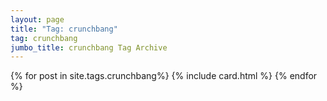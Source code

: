 ```yaml
---
layout: page
title: "Tag: crunchbang"
tag: crunchbang
jumbo_title: crunchbang Tag Archive
---
```


{% for post in site.tags.crunchbang%}
{% include card.html %}
{% endfor %}
